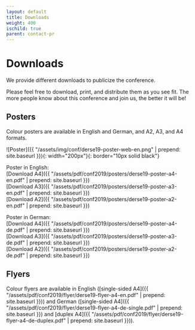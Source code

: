 ```yaml
---
layout: default
title: Downloads
weight: 400
ischild: true
parent: contact-pr
---
```


# Downloads

We provide different downloads to publicize the conference.

Please feel free to download, print, and distribute them as you see fit. The
more people know about this conference and join us, the better it will be!

## Posters

Colour posters are available in English and German, and A2, A3, and A4 formats.

![Poster]({{ "/assets/img/conf/derse19-poster-web-en.png" | prepend: site.baseurl }}){: width="200px"}{: border="10px solid black"}

Poster in English:  
[Download A4]({{ "/assets/pdf/conf2019/posters/derse19-poster-a4-en.pdf" | prepend: site.baseurl }})  
[Download A3]({{ "/assets/pdf/conf2019/posters/derse19-poster-a3-en.pdf" | prepend: site.baseurl }})  
[Download A2]({{ "/assets/pdf/conf2019/posters/derse19-poster-a2-en.pdf" | prepend: site.baseurl }})

Poster in German:  
[Download A4]({{ "/assets/pdf/conf2019/posters/derse19-poster-a4-de.pdf" | prepend: site.baseurl }})  
[Download A3]({{ "/assets/pdf/conf2019/posters/derse19-poster-a3-de.pdf" | prepend: site.baseurl }})  
[Download A2]({{ "/assets/pdf/conf2019/posters/derse19-poster-a2-de.pdf" | prepend: site.baseurl }})

## Flyers

Colour flyers are available in English ([single-sided A4]({{ "/assets/pdf/conf2019/flyer/derse19-flyer-a4-en.pdf" | prepend: site.baseurl }})) and German
([single-sided A4]({{ "/assets/pdf/conf2019/flyer/derse19-flyer-a4-de-single.pdf" | prepend: site.baseurl }}) and [duplex A4]({{ "/assets/pdf/conf2019/flyer/derse19-flyer-a4-de-duplex.pdf" | prepend: site.baseurl }})).